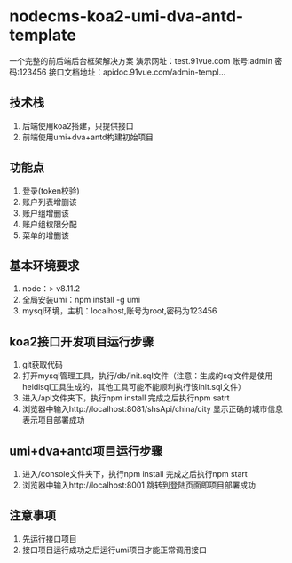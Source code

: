 # nodecms-koa2-umi-dva-antd-template
一个完整的前后端后台框架解决方案
演示网址：test.91vue.com 账号:admin 密码:123456
接口文档地址：apidoc.91vue.com/admin-templ…

## 技术栈
1. 后端使用koa2搭建，只提供接口
2. 前端使用umi+dva+antd构建初始项目
## 功能点
1. 登录(token校验)
2. 账户列表增删该
3. 账户组增删该
4. 账户组权限分配
5. 菜单的增删该
## 基本环境要求
1. node：> v8.11.2
2. 全局安装umi：npm install -g umi
3. mysql环境，主机：localhost,账号为root,密码为123456

## koa2接口开发项目运行步骤
1. git获取代码
2. 打开mysql管理工具，执行/db/init.sql文件（注意：生成的sql文件是使用heidisql工具生成的，其他工具可能不能顺利执行该init.sql文件）
3. 进入/api文件夹下，执行npm install 完成之后执行npm satrt
4. 浏览器中输入http://localhost:8081/shsApi/china/city 显示正确的城市信息表示项目部署成功

## umi+dva+antd项目运行步骤
1. 进入/console文件夹下，执行npm install 完成之后执行npm start
2. 浏览器中输入http://localhost:8001 跳转到登陆页面即项目部署成功

## 注意事项
1. 先运行接口项目
2. 接口项目运行成功之后运行umi项目才能正常调用接口
